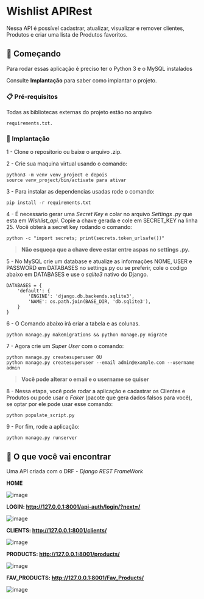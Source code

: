 # Wishlist APIRest

Nessa API é possível cadastrar, atualizar, visualizar e remover clientes, Produtos e criar uma lista de Produtos favoritos.

## 🚀 Começando

Para rodar essas aplicação é preciso ter o Python 3 e o MySQL instalados 

Consulte **Implantação** para saber como implantar o projeto.

### 📋 Pré-requisitos

Todas as bibliotecas externas do projeto estão no arquivo 
```
requirements.txt.
```

### 🔧 Implantação

1 - Clone o repositorio ou baixe o arquivo .zip.

2 - Crie sua maquina virtual usando o comando: 
```
python3 -m venv venv_project e depois
source venv_project/bin/activate para ativar
```
3 - Para instalar as dependencias usadas rode o comando: 
```
pip install -r requirements.txt
```

4 - É necessario gerar uma *Secret Key* e colar no arquivo *Settings .py* que esta em *Wishlist_api*. Copie a chave gerada e cole em SECRET_KEY na linha 25. Você obterá a secret key rodando o comando:
```
python -c "import secrets; print(secrets.token_urlsafe())"
```
> **Não esqueça que a chave deve estar entre aspas no settings .py.**

5 - No MySQL crie um database e atualize as informações NOME, USER e PASSWORD em DATABASES no settings.py ou se preferir, cole o codigo abaixo em DATABASES e use o *sqlite3* nativo do Django.

```
DATABASES = {
    'default': {
        'ENGINE': 'django.db.backends.sqlite3',
        'NAME': os.path.join(BASE_DIR, 'db.sqlite3'),
    }
}
```

6 - O Comando abaixo irá criar a tabela e as colunas.
```
python manage.py makemigrations && python manage.py migrate
```
7 - Agora crie um *Super User* com o comando:
```
python manage.py createsuperuser OU
python manage.py createsuperuser --email admin@example.com --username admin
 ```
> **Você pode alterar o email e o username se quiser**


8 - Nessa etapa, você pode rodar a aplicação e cadastrar os Clientes e Produtos ou pode usar o *Faker* (pacote que gera dados falsos para você), se optar por ele pode usar esse comando:
```
python populate_script.py
 ```
9 - Por fim, rode a aplicação: 
```
python manage.py runserver
 ```

## 📌 O que você vai encontrar

Uma API criada com o DRF - *Django REST FrameWork*

**HOME**

![image](https://user-images.githubusercontent.com/62224847/102552736-7366e400-40a0-11eb-9982-4aedd243553b.png)


**LOGIN: http://127.0.0.1:8001/api-auth/login/?next=/**


![image](https://user-images.githubusercontent.com/62224847/102552854-a3ae8280-40a0-11eb-9664-0e3456131818.png)


**CLIENTS: http://127.0.0.1:8001/clients/**

![image](https://user-images.githubusercontent.com/62224847/102553017-ebcda500-40a0-11eb-929b-247442e5d62c.png)


**PRODUCTS: http://127.0.0.1:8001/products/**

![image](https://user-images.githubusercontent.com/62224847/102553168-30f1d700-40a1-11eb-99c1-53e47e6adfa0.png)


**FAV_PRODUCTS: http://127.0.0.1:8001/Fav_Products/**

![image](https://user-images.githubusercontent.com/62224847/102553532-c2614900-40a1-11eb-8170-5ab47ffce2dc.png)